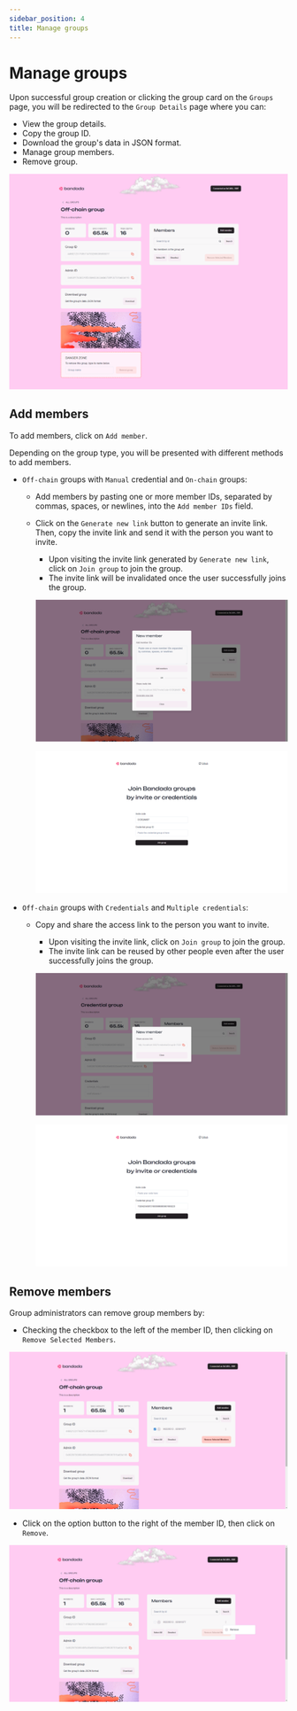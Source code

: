 ```yaml
---
sidebar_position: 4
title: Manage groups
---
```


# Manage groups

Upon successful group creation or clicking the group card on the `Groups` page, you will be redirected to the `Group Details` page where you can:
- View the group details.
- Copy the group ID.
- Download the group's data in JSON format.
- Manage group members.
- Remove group.

![Group details](../../../static/img/tutorial/group.png)

## Add members

To add members, click on `Add member`.

Depending on the group type, you will be presented with different methods to add members.
- `Off-chain` groups with `Manual` credential and `On-chain` groups:
    - Add members by pasting one or more member IDs, separated by commas, spaces, or newlines, into the `Add member IDs` field.
    - Click on the `Generate new link` button to generate an invite link. Then, copy the invite link and send it with the person you want to invite.
        - Upon visiting the invite link generated by `Generate new link`, click on `Join group` to join the group.
        - The invite link will be invalidated once the user successfully joins the group.

        ![Add members manually step 1](../../../static/img/tutorial/addmember-manual-1.png)
        
        ![Add members manually step 2](../../../static/img/tutorial/addmember-manual-2.png)

- `Off-chain` groups with `Credentials` and `Multiple credentials`:
    - Copy and share the access link to the person you want to invite.        
        - Upon visiting the invite link, click on `Join group` to join the group.
        - The invite link can be reused by other people even after the user successfully joins the group.
        
        ![Add members by credentials step 1](../../../static/img/tutorial/addmember-credentials-1.png)
        
        ![Add members by credentials step 2](../../../static/img/tutorial/addmember-credentials-2.png)

## Remove members

Group administrators can remove group members by:
- Checking the checkbox to the left of the member ID, then clicking on `Remove Selected Members`.

![Remove members using checkbox](../../../static/img/tutorial/deletemember-checkbox.png)

- Click on the option button to the right of the member ID, then click on `Remove`.            

![Remove members using option](../../../static/img/tutorial/deletemember-option.png)
